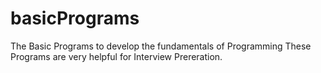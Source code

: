 # basicPrograms
The Basic Programs to develop the fundamentals of Programming
These Programs are very helpful for Interview Prereration.
